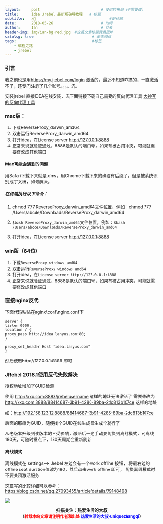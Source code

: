 ```yaml
---
layout:     post             				# 使用的布局（不需要改）
title:      idea Jrebel 最新版破解教程   # 标题 
subtitle:   ✍🏽 					  				#副标题
date:       2018-05-26  					# 时间
author:     Ian                  			# 作者
header-img: img/ian-bg-red.jpg	#这篇文章标题背景图片
catalog: true                        	# 是否归档
tags:                              		#标签
    - 编程之路
    - jrebel
---
```


### 引言
我之前也是用<https://my.jrebel.com/login> 激活的，最近不知道咋搞的，一直激活不了，还专门注册了几个账号。。。。坑。

安装jrebel 直接IDEA在线安装，去下面链接下载自己需要的反向代理工具 [大神写的反向代理工具](https://github.com/ilanyu/ReverseProxy/releases/tag/v1.0) 

### mac版：

1. 下载ReverseProxy_darwin_amd64
2. 双击运行ReverseProxy_darwin_amd64
3. 打开idea，在License server http://127.0.0.1:8888
4. 正常来说就验证通过，8888是默认的端口号，如果有被占用冲突，可能就需要修改成其他端口

#### Mac可能会遇到的问题
用Safari下载下来就是.dms，用Chrome下载下来的确没有后缀了，但是被系统识别成了文稿，如何解决。

##### 在终端执行以下命令：

1. chmod 777 ReverseProxy_darwin_amd64文件位置，例如：chmod 777 /Users/abcde/Downloads/ReverseProxy_darwin_amd64

2. `$bash ReverseProxy_darwin_amd64`文件位置，例如：`$bash /Users/abcde/Downloads/ReverseProxy_darwin_amd64`

3. 打开idea，在License server http://127.0.0.1:8888

### win版（64位）
1. 下载`ReverseProxy_windows_amd64`
2. 双击运行`ReverseProxy_windows_amd64`
3. 打开idea，在`License server http://127.0.0.1:8888`
4. 正常来说就验证通过，8888是默认的端口号，如果有被占用冲突，可能就需要修改成其他端口

### 直接nginx反代

下面代码粘贴在nginx\conf\nginx.conf下

```
server {
listen 8888;
location / {
proxy_pass http://idea.lanyus.com:80;
}

proxy_set_header Host "idea.lanyus.com";
}
```
然后使用http://127.0.0.1:8888 即可


### JRebel 2018.1使用反代失败解决

授权地址增加了GUID检测

使用 http://xxx.com:8888/jrebelusername 这样的地址无法激活了
需要修改为 http://xxx.com:8888/88414687-3b91-4286-89ba-2dc813b107ce 这样的地址

如：http://192.168.123.12:8888/88414687-3b91-4286-89ba-2dc813b107ce

后面的那串为GUID，随便找个GUID在线生成器生成个就行了

从老版本升级到该版本的不受影响，激活后一定手动要切换到离线模式，可离线180天，可随时重点下，180天周期会重新刷新

#### 离线模式
离线模式在 settings--> Jrebel 左边会有一个work offline 按钮， 将最右边的offline seat duration值改为180，然后点击work offline 即可， 切换离线模式时不要关闭激活服务

这篇写的比较详细可以参考：<https://blog.csdn.net/qq_27093465/article/details/79148498>





![](https://ws3.sinaimg.cn/large/006tKfTcgy1fqj5aochgoj309k09kmwz.jpg)
<b><center>扫描关注：热爱生活的大叔</center>
<b><center><font size="2">（<font size="2" color="#FF0000">转载本站文章请注明作者和出处</font> <font size="2" color="#0000FF">热爱生活的大叔-uniquezhangqi</font><font size="2">）</font>

